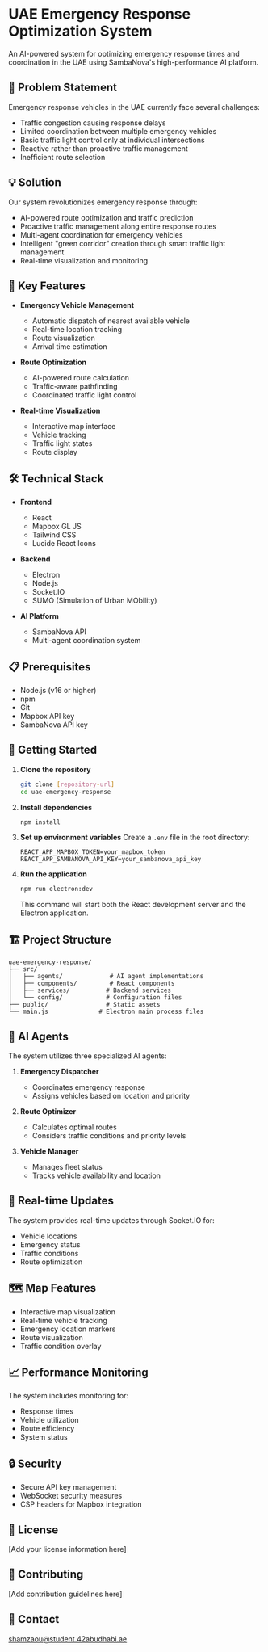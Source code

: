# UAE Emergency Response Optimization System

An AI-powered system for optimizing emergency response times and coordination in the UAE using SambaNova's high-performance AI platform.

## 🚨 Problem Statement

Emergency response vehicles in the UAE currently face several challenges:

- Traffic congestion causing response delays
- Limited coordination between multiple emergency vehicles
- Basic traffic light control only at individual intersections
- Reactive rather than proactive traffic management
- Inefficient route selection

## 💡 Solution

Our system revolutionizes emergency response through:

- AI-powered route optimization and traffic prediction
- Proactive traffic management along entire response routes
- Multi-agent coordination for emergency vehicles
- Intelligent "green corridor" creation through smart traffic light management
- Real-time visualization and monitoring

## 🔑 Key Features

- **Emergency Vehicle Management**
  - Automatic dispatch of nearest available vehicle
  - Real-time location tracking
  - Route visualization
  - Arrival time estimation

- **Route Optimization**
  - AI-powered route calculation
  - Traffic-aware pathfinding
  - Coordinated traffic light control

- **Real-time Visualization**
  - Interactive map interface
  - Vehicle tracking
  - Traffic light states
  - Route display

## 🛠️ Technical Stack

- **Frontend**
  - React
  - Mapbox GL JS
  - Tailwind CSS
  - Lucide React Icons

- **Backend**
  - Electron
  - Node.js
  - Socket.IO
  - SUMO (Simulation of Urban MObility)

- **AI Platform**
  - SambaNova API
  - Multi-agent coordination system

## 📋 Prerequisites

- Node.js (v16 or higher)
- npm
- Git
- Mapbox API key
- SambaNova API key

## 🚀 Getting Started

1. **Clone the repository**
   ```bash
   git clone [repository-url]
   cd uae-emergency-response
   ```

2. **Install dependencies**
   ```bash
   npm install
   ```

3. **Set up environment variables**
   Create a `.env` file in the root directory:
   ```
   REACT_APP_MAPBOX_TOKEN=your_mapbox_token
   REACT_APP_SAMBANOVA_API_KEY=your_sambanova_api_key
   ```

4. **Run the application**
   ```bash
   npm run electron:dev
   ```
   This command will start both the React development server and the Electron application.

## 🏗️ Project Structure

```
uae-emergency-response/
├── src/
│   ├── agents/             # AI agent implementations
│   ├── components/         # React components
│   ├── services/          # Backend services
│   └── config/            # Configuration files
├── public/                # Static assets
└── main.js              # Electron main process files
```

## 🤖 AI Agents

The system utilizes three specialized AI agents:

1. **Emergency Dispatcher**
   - Coordinates emergency response
   - Assigns vehicles based on location and priority

2. **Route Optimizer**
   - Calculates optimal routes
   - Considers traffic conditions and priority levels

3. **Vehicle Manager**
   - Manages fleet status
   - Tracks vehicle availability and location

## 🔄 Real-time Updates

The system provides real-time updates through Socket.IO for:
- Vehicle locations
- Emergency status
- Traffic conditions
- Route optimization

## 🗺️ Map Features

- Interactive map visualization
- Real-time vehicle tracking
- Emergency location markers
- Route visualization
- Traffic condition overlay

## 📈 Performance Monitoring

The system includes monitoring for:
- Response times
- Vehicle utilization
- Route efficiency
- System status

## 🔒 Security

- Secure API key management
- WebSocket security measures
- CSP headers for Mapbox integration

## 📝 License

[Add your license information here]

## 👥 Contributing

[Add contribution guidelines here]

## 📧 Contact

shamzaou@student.42abudhabi.ae